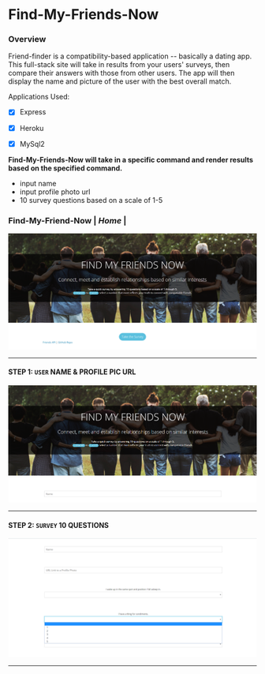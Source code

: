 # Find-My-Friends-Now
### Overview
Friend-finder is a compatibility-based application -- basically a dating app. This full-stack site will take in results from your users' surveys, then compare their answers with those from other users. The app will then display the name and picture of the user with the best overall match.


Applications Used:
- [x] Express
- [x] Heroku
- [x] MySql2


**Find-My-Friends-Now will take in a specific command and render results based on the specified command.**
- input name
- input profile photo url
- 10 survey questions based on a scale of 1-5


### Find-My-Friend-Now | *Home* |
![Image of home](app/images/friendhome.png)

--------------------------------------------------------------------------------------------------------------------------------------

#### STEP 1: `USER` NAME & PROFILE PIC URL 
![Image of userinput](app/images/friend1.png)

--------------------------------------------------------------------------------------------------------------------------------------

#### STEP 2: `SURVEY` 10 QUESTIONS 
![Image of survey](app/images/friend2.png)

--------------------------------------------------------------------------------------------------------------------------------------
